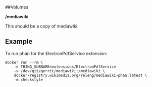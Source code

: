 ##Volumes

**/mediawiki**

This should be a copy of mediawiki.


## Example

To run phan for the ElectronPdfService extension:

```
docker run --rm \
    -e THING_SUBNAME=extensions/ElectronPdfService
    -v /dev/git/gerrit/mediawiki:/mediawiki \
    docker-registry.wikimedia.org/releng/mediawiki-phan:latest \
    -m checkstyle
```
